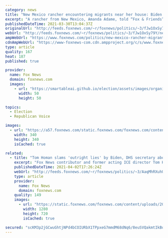 ```yaml
---
category: news
title: "New Mexico rancher encountering migrants near her house: Biden admin gave 'green light'"
excerpt: "A rancher from New Mexico, Amanda Adame, told “Fox & Friends” on Tuesday that migrants have been getting “fairly close” to her house and have been asking her for food and water amid the surge at the U.S. southern border."
publishedDateTime: 2021-03-30T13:04:37Z
originalUrl: "http://feeds.foxnews.com/~r/foxnews/politics/~3/fJw1OxSy79Y/new-mexico-rancher-migrants-house-food-water-biden-green-light"
webUrl: "http://feeds.foxnews.com/~r/foxnews/politics/~3/fJw1OxSy79Y/new-mexico-rancher-migrants-house-food-water-biden-green-light"
ampWebUrl: "https://www.foxnews.com/politics/new-mexico-rancher-migrants-house-food-water-biden-green-light.amp"
cdnAmpWebUrl: "https://www-foxnews-com.cdn.ampproject.org/c/s/www.foxnews.com/politics/new-mexico-rancher-migrants-house-food-water-biden-green-light.amp"
type: article
quality: 167
heat: 187
published: true

provider:
  name: Fox News
  domain: foxnews.com
  images:
    - url: "https://smartableai.github.io/election/assets/images/organizations/foxnews.com-50x50.jpg"
      width: 50
      height: 50

topics:
  - Election
  - Republican Voice

images:
  - url: "https://a57.foxnews.com/static.foxnews.com/foxnews.com/content/uploads/2020/10/340/340/Talia-Kaplan.jpg?ve=1&tl=1"
    width: 340
    height: 340
    isCached: true

related:
  - title: "Tom Homan slams 'outright lies' by Biden, DHS secretary about Border Patrol agents"
    excerpt: "Fox News contributor and former acting ICE director Tom Homan told \"America's Newsroom\" Friday that Border Patrol agents \"deserve better\" treatment than what the Biden administration is doing for them during the migrant surge at the southern border."
    publishedDateTime: 2021-04-02T17:26:24Z
    webUrl: "http://feeds.foxnews.com/~r/foxnews/politics/~3/AaqMhRXuhUg/tom-homan-border-patrol-lies-biden-mayorkas"
    type: article
    provider:
      name: Fox News
      domain: foxnews.com
    quality: 149
    images:
      - url: "https://static.foxnews.com/foxnews.com/content/uploads/2021/04/AP21091642743036.jpg"
        width: 1280
        height: 720
        isCached: true

secured: "scKM3p2jGCwuGhtjNPd4bCOIURbX1TPpxeG7mmdM68dNq6/8euSVQakmtIkBqoI03kDFmNFSv4P9BcgWMYQ1Ab98W4WSSPN+zGVj42BCKguFsVvhIOpgX+ZvqwEsSwZprzxK4yi36lBSOWcY20JwY2ZOuAC/K7U10EXSM6v0168zVpCMnnA1ilwHyFp3Xnz17n7y874WsWPEPq5QDxB5WrBVhE7OhWoLPxWmTJAzhCdsMC8J/jatnmoYv1NotAz0QxP7YxTVwt5c0IhZpNx/KN3aLEHKcos1Ne2JCXwN6A4I6/wxGf3kq2E69TEz5gRW3iRD1xVQJfgPOa9hgLQGrBE78QYjrQIr45yZj0KIBKI=;TTQicCUh8uTL1nH2esgHUQ=="
---
```


